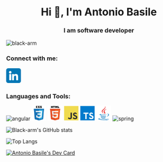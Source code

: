 <h1 align="center">Hi 👋, I'm Antonio Basile</h1>
<h3 align="center">I am software developer</h3>

<p align="left"> <img src="https://komarev.com/ghpvc/?username=black-arm&label=Profile%20views&color=0e75b6&style=flat" alt="black-arm" /> </p>

<h3 align="left">Connect with me:</h3>
<p align="left">
<a href="https://www.linkedin.com/in/antonio-basile-46a279114/" target="_blank" ><img src="./assets/linkedin.png" alt="linkedin" width="40" height="40" /></a>
</p>

<h3 align="left">Languages and Tools:</h3>
<p align="left">  
    <img src="https://angular.io/assets/images/logos/angular/angular.svg" alt="angular" width="40" height="40"/> 
    <img src="https://raw.githubusercontent.com/devicons/devicon/master/icons/css3/css3-original-wordmark.svg" alt="css3" width="40" height="40"/> 
    <img src="https://raw.githubusercontent.com/devicons/devicon/master/icons/html5/html5-original-wordmark.svg" alt="html5" width="40" height="40"/> 
    <img src="https://raw.githubusercontent.com/devicons/devicon/master/icons/javascript/javascript-original.svg" alt="javascript" width="40" height="40"/>
    <img src="https://raw.githubusercontent.com/devicons/devicon/master/icons/typescript/typescript-original.svg" alt="typescript" width="40" height="40"/>
    <img src="https://raw.githubusercontent.com/devicons/devicon/master/icons/java/java-original.svg" alt="java" width="40" height="40"/>
    <img src="https://www.vectorlogo.zone/logos/springio/springio-icon.svg" alt="spring" width="40" height="40"/> 
 </p>
 
![Black-arm's GitHub stats](https://github-readme-stats.vercel.app/api?username=black-arm&show_icons=true&theme=trasparent&rank_icon=github)


![Top Langs](https://github-readme-stats.vercel.app/api/top-langs?username=black-arm&layout=donut&theme=trasparent)

<a href="https://app.daily.dev/bl4ck4rm"><img src="https://api.daily.dev/devcards/v2/7XImGk7Ts2EJRAENQDI90.png?r=itm" width="356" alt="Antonio Basile's Dev Card"/></a>


